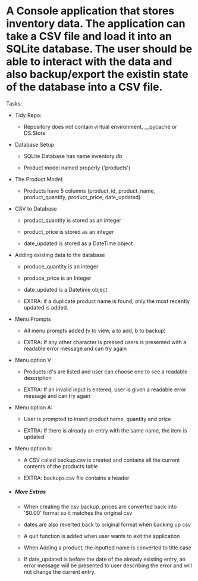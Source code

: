 # A Console application that stores inventory data. The application can take a CSV file and load it into an SQLite database. The user should be able to interact with the data and also backup/export the existin state of the database into a CSV file.

Tasks: 

* Tidy Repo: 
    * Repository does not contain virtual environment, __pycache or DS.Store

* Database Setup
    * SQLite Database has name inventory.db
    
    * Product model named properly ('products')

* The Product Model:
    * Products have 5 columns (product_id, product_name, product_quantity, product_price, date_updated)

* CSV to Database
    * product_quantity is stored as an integer
   
    * product_price is stored as an integer
   
    * date_updated is stored as a DateTime object

* Adding existing data to the database
    * produce_quantity is an integer
    
    * produce_price is an Integer
    
    * date_updated is a Datetime object
    
    * EXTRA: if a duplicate product name is found, only the most recently updated is added.

* Menu Prompts
    * All menu prompts added (v to view, a to add, b to backup)
   
    * EXTRA: If any other character is pressed users is presented with a readable error message and can try again

* Menu option V
    * Products id's are listed and user can choose one to see a readable description
    
    * EXTRA: If an invalid input is entered, user is given a readable error message and can try again

* Menu option A:
    * User is prompted to insert product name, quantity and price
    
    * EXTRA: If there is already an entry with the same name, the item is updated

* Menu option b: 
    * A CSV called backup.csv is created and contains all the current contents of the products table
    
    * EXTRA: backups.csv file contains a header

* ##### More Extras
    * When creating the csv backup. prices are converted back into '$0.00' format so it matches the original csv
    
    * dates are also reverted back to original format when backing up csv
    
    * A quit function is added when user wants to exit the application 
    
    * When Adding a product, the inputted name is converted to title case
    
    * If date_updated is before the date of the already existing entry, an error message will be presented to user describing the error and will not change the current entry.

